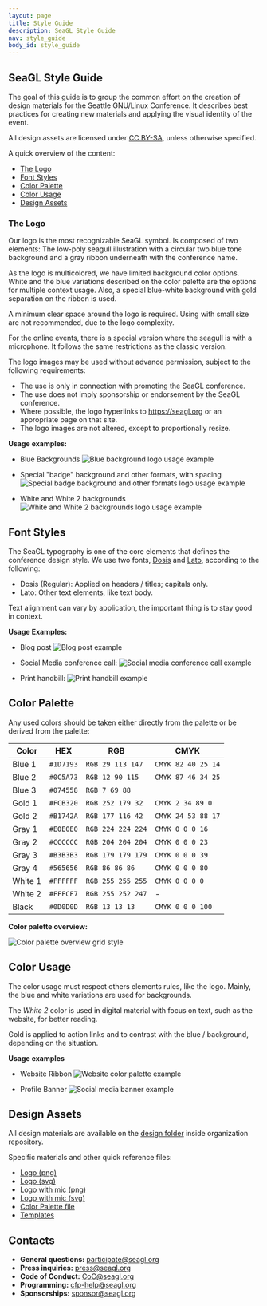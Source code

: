 ```yaml
---
layout: page
title: Style Guide
description: SeaGL Style Guide
nav: style_guide
body_id: style_guide
---
```


<div class="row style-guide"><div class="col-md-8" markdown="1">

## SeaGL Style Guide

The goal of this guide is to group the common effort on the creation of design materials for the Seattle GNU/Linux Conference. It describes best practices for creating new materials and applying the visual identity of the event.

All design assets are licensed under <a href="https://creativecommons.org/licenses/by-sa/4.0/">CC BY-SA</a>, unless otherwise specified.

A quick overview of the content:

- [The Logo](#TheLogo)
- [Font Styles](#FontStyles)
- [Color Palette](#ColorPalette)
- [Color Usage](#ColorUsage)
- [Design Assets](#DesignAssets)

### <a id="TheLogo"></a>The Logo

Our logo is the most recognizable SeaGL symbol. Is composed of two elements: The low-poly seagull illustration with a circular two blue tone background and a gray ribbon underneath with the conference name.

As the logo is multicolored, we have limited background color options. White and the blue variations described on the color palette are the options for multiple context usage. Also, a special blue-white background with gold separation on the ribbon is used.

A minimum clear space around the logo is required. Using with small size are not recommended, due to the logo complexity. 

For the online events, there is a special version where the seagull is with a microphone. It follows the same restrictions as the classic version.

The logo images may be used without advance permission, subject to the following requirements:

- The use is only in connection with promoting the SeaGL conference.
- The use does not imply sponsorship or endorsement by the SeaGL conference.
- Where possible, the logo hyperlinks to https://seagl.org or an appropriate page on that site.
- The logo images are not altered, except to proportionally resize.

**Usage examples:**

- Blue Backgrounds
![Blue background logo usage example](img/style_guide/logo_usage_example_1.png)

- Special "badge" background and other formats, with spacing
![Special badge background and other formats logo usage example](img/style_guide/logo_usage_example_2.png)

- White and White 2 backgrounds
![White and White 2 backgrounds logo usage example](img/style_guide/logo_usage_example_3.png)

## <a id="FontStyles"></a>Font Styles

The SeaGL typography is one of the core elements that defines the conference design style. We use two fonts, <a href="https://fonts.google.com/specimen/Dosis">Dosis</a> and <a href="https://fonts.google.com/specimen/Lato">Lato</a>, according to the following:

- Dosis (Regular): Applied on headers / titles; capitals only.
- Lato: Other text elements, like text body.

Text alignment can vary by application, the important thing is to stay good in context.

**Usage Examples:**

- Blog post
![Blog post example](img/style_guide/blog_post_example.png)

- Social Media conference call:
![Social media conference call example](img/style_guide/social_media_conference_call_example.png)

- Print handbill:
![Print handbill example](img/style_guide/handbill_example.png)

## <a id="ColorPalette"></a>Color Palette

Any used colors should be taken either directly from the palette or be derived from the palette:

| Color                                                    | HEX       | RGB               | CMYK               |
|----------------------------------------------------------|-----------|-------------------|--------------------|
| <span style="background-color: #1D7193;"></span> Blue 1  | `#1D7193` | `RGB 29 113 147`  | `CMYK 82 40 25 14` |
| <span style="background-color: #0C5A73;"></span> Blue 2  | `#0C5A73` | `RGB 12 90 115`   | `CMYK 87 46 34 25` |
| <span style="background-color: #074558;"></span> Blue 3  | `#074558` | `RGB 7 69 88`     |                    |
| <span style="background-color: #FCB320;"></span> Gold 1  | `#FCB320` | `RGB 252 179 32`  | `CMYK 2 34 89 0`   |
| <span style="background-color: #B1742A;"></span> Gold 2  | `#B1742A` | `RGB 177 116 42`  | `CMYK 24 53 88 17` |
| <span style="background-color: #E0E0E0;"></span> Gray 1  | `#E0E0E0` | `RGB 224 224 224` | `CMYK 0 0 0 16`    |
| <span style="background-color: #CCCCCC;"></span> Gray 2  | `#CCCCCC` | `RGB 204 204 204` | `CMYK 0 0 0 23`    |
| <span style="background-color: #B3B3B3;"></span> Gray 3  | `#B3B3B3` | `RGB 179 179 179` | `CMYK 0 0 0 39`    |
| <span style="background-color: #565656;"></span> Gray 4  | `#565656` | `RGB 86 86 86`    | `CMYK 0 0 0 80`    |
| <span style="background-color: #FFFFFF;"></span> White 1 | `#FFFFFF` | `RGB 255 255 255` | `CMYK 0 0 0 0`     |
| <span style="background-color: #FFFCF7;"></span> White 2 | `#FFFCF7` | `RGB 255 252 247` | -                  |
| <span style="background-color: #0D0D0D;"></span> Black   | `#0D0D0D` | `RGB 13 13 13`    | `CMYK 0 0 0 100`   |

**Color palette overview:**

![Color palette overview grid style](img/style_guide/color_palette_overview.png)

## <a id="ColorUsage"></a>Color Usage

The color usage must respect others elements rules, like the logo. Mainly, the blue and white variations are used for backgrounds. 

The *White 2* color is used in digital material with focus on text, such as  the website, for better reading.

Gold is applied to action links and to contrast with the blue / background, depending on the situation.

**Usage examples**

- Website Ribbon
![Website color palette example](img/style_guide/website_ribbon_example.png)

- Profile Banner
![Social media banner example](img/style_guide/social_media_banner_example.png)

## <a id="DesignAssets"></a>Design Assets

All design materials are available on the <a href="#">design folder</a> inside organization repository.

Specific materials and other quick reference files:

- <a href="#">Logo (png)</a>
- <a href="#">Logo (svg)</a>
- <a href="#">Logo with mic (png)</a>
- <a href="#">Logo with mic (svg)</a>
- <a href="#">Color Palette file</a>
- <a href="#">Templates</a>

</div><div class="col-md-4" markdown="1">

## Contacts

  - **General questions:** <participate@seagl.org>
  - **Press inquiries:** <press@seagl.org>
  - **Code of Conduct:** <CoC@seagl.org>
  - **Programming:** <cfp-help@seagl.org>
  - **Sponsorships:** <sponsor@seagl.org>

</div>

